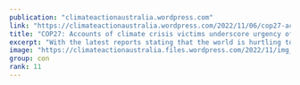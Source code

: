```yaml
---
publication: "climateactionaustralia.wordpress.com"
link: "https://climateactionaustralia.wordpress.com/2022/11/06/cop27-accounts-of-climate-crisis-victims-underscore-urgency-of-action-climatecrisis-demand-climateaction-sdg13-tellthetruth-hyperthreat/"
title: "COP27: Accounts of climate crisis victims underscore urgency of action #ClimateCrisis demand #ClimateAction #SDG13 #TellTheTruth #Hyperthreat"
excerpt: "With the latest reports stating that the world is hurtling toward global warming levels of at least 2.5°C, a new briefing by Amnesty International illustrates the devastation that the climate crisi…"
image: "https://climateactionaustralia.files.wordpress.com/2022/11/img_1961.jpg"
group: con
rank: 11
---
```

